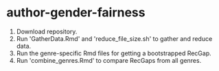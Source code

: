 # author-gender-fairness

1. Download repository.
2. Run 'GatherData.Rmd' and 'reduce_file_size.sh' to gather and reduce data.
3. Run the genre-specific Rmd files for getting a bootstrapped RecGap.
4. Run 'combine_genres.Rmd' to compare RecGaps from all genres.
